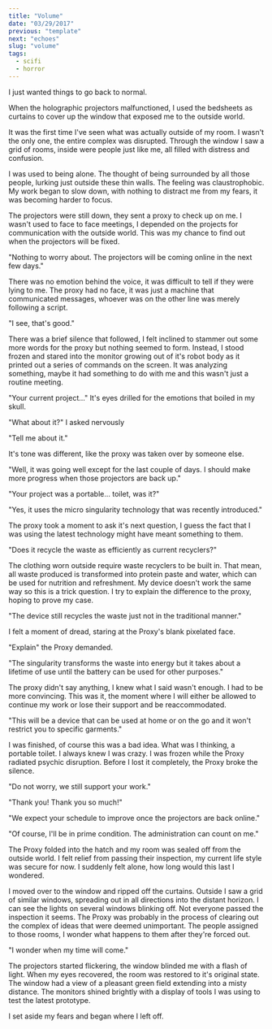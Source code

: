 ```yaml
---
title: "Volume"
date: "03/29/2017"
previous: "template"
next: "echoes"
slug: "volume"
tags:
  - scifi
  - horror
---
```


I just wanted things to go back to normal.

When the holographic projectors malfunctioned, I used the bedsheets as curtains to cover up the window that exposed me to the outside world.

It was the first time I've seen what was actually outside of my room. I wasn't the only one, the entire complex was disrupted. Through the window I saw a grid of rooms, inside were people just like me, all filled with distress and confusion.

I was used to being alone. The thought of being surrounded by all those people, lurking just outside these thin walls. The feeling was claustrophobic. My work began to slow down, with nothing to distract me from my fears, it was becoming harder to focus.

The projectors were still down, they sent a proxy to check up on me. I wasn't used to face to face meetings, I depended on the projects for communication with the outside world. This was my chance to find out when the projectors will be fixed.

"Nothing to worry about. The projectors will be coming online in the next few days."

There was no emotion behind the voice, it was difficult to tell if they were lying to me. The proxy had no face, it was just a machine that communicated messages, whoever was on the other line was merely following a script.

"I see, that's good."

There was a brief silence that followed, I felt inclined to stammer out some more words for the proxy but nothing seemed to form. Instead, I stood frozen and stared into the monitor growing out of it's robot body as it printed out a series of commands on the screen. It was analyzing something, maybe it had something to do with me and this wasn't just a routine meeting.

"Your current project..." It's eyes drilled for the emotions that boiled in my skull.

"What about it?" I asked nervously

"Tell me about it."

It's tone was different, like the proxy was taken over by someone else.

"Well, it was going well except for the last couple of days. I should make more progress when those projectors are back up."

"Your project was a portable... toilet, was it?"

"Yes, it uses the micro singularity technology that was recently introduced."

The proxy took a moment to ask it's next question, I guess the fact that I was using the latest technology might have meant something to them.

"Does it recycle the waste as efficiently as current recyclers?"

The clothing worn outside require waste recyclers to be built in. That mean, all waste produced is transformed into protein paste and water, which can be used for nutrition and refreshment. My device doesn't work the same way so this is a trick question. I try to explain the difference to the proxy, hoping to prove my case.

"The device still recycles the waste just not in the traditional manner."

I felt a moment of dread, staring at the Proxy's blank pixelated face.

"Explain" the Proxy demanded.

"The singularity transforms the waste into energy but it takes about a lifetime of use until the battery can be used for other purposes."

The proxy didn't say anything, I knew what I said wasn't enough. I had to be more convincing. This was it, the moment where I will either be allowed to continue my work or lose their support and be reaccommodated.

"This will be a device that can be used at home or on the go and it won't restrict you to specific garments."

I was finished, of course this was a bad idea. What was I thinking, a portable toilet. I always knew I was crazy. I was frozen while the Proxy radiated psychic disruption. Before I lost it completely, the Proxy broke the silence.

"Do not worry, we still support your work."

"Thank you! Thank you so much!"

"We expect your schedule to improve once the projectors are back online."

"Of course, I'll be in prime condition. The administration can count on me."

The Proxy folded into the hatch and my room was sealed off from the outside world. I felt relief from passing their inspection, my current life style was secure for now. I suddenly felt alone, how long would this last I wondered.

I moved over to the window and ripped off the curtains. Outside I saw a grid of similar windows, spreading out in all directions into the distant horizon. I can see the lights on several windows blinking off. Not everyone passed the inspection it seems. The Proxy was probably in the process of clearing out the complex of ideas that were deemed unimportant. The people assigned to those rooms, I wonder what happens to them after they're forced out.

"I wonder when my time will come."

The projectors started flickering, the window blinded me with a flash of light. When my eyes recovered, the room was restored to it's original state. The window had a view of a pleasant green field extending into a misty distance. The monitors shined brightly with a display of tools I was using to test the latest prototype.

I set aside my fears and began	where I left off.
